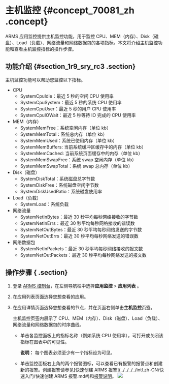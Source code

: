 # 主机监控 {#concept_70081_zh .concept}

ARMS 应用监控提供主机监控功能，用于监控 CPU、MEM（内存）、Disk（磁盘）、Load（负载）、网络流量和网络数据包的各项指标。本文将介绍主机监控功能和查看主机监控指标的操作步骤。

## 功能介绍 {#section_1r9_sry_rc3 .section}

主机监控功能可以帮助您监控以下指标。

-   CPU
    -   SystemCpuIdle：最近 5 秒的空闲 CPU 使用率
    -   SystemCpuSystem：最近 5 秒的系统 CPU 使用率
    -   SystemCpuUser：最近 5 秒的用户 CPU 使用率
    -   SystemCpuIOWait：最近 5 秒等待 IO 完成的 CPU 使用率
-   MEM（内存）
    -   SystemMemFree：系统空闲内存（单位 kb）
    -   SystemMemTotal：系统总内存（单位 kb）
    -   SystemMemUsed：系统已使用内存（单位 kb）
    -   SystemMemBuffers: 当前系统缓冲区缓存中的内存（单位 kb）
    -   SystemMemCached: 当前系统页面缓存中的内存（单位 kb）
    -   SystemMemSwapFree：系统 swap 空闲内存（单位 kb）
    -   SystemMemSwapTotal：系统 swap 总内存（单位 kb）
-   Disk（磁盘）
    -   SystemDiskTotal：系统磁盘总字节数
    -   SystemDiskFree：系统磁盘空闲字节数
    -   SystemDiskUsedRatio：系统磁盘使用率
-   Load（负载）
    -   SystemLoad：系统负载
-   网络流量
    -   SystemNetInBytes：最近 30 秒平均每秒网络接收的字节数
    -   SystemNetInErrs：最近 30 秒平均每秒网络接收的错误数
    -   SystemNetOutBytes：最近 30 秒平均每秒网络发送的字节数
    -   SystemNetOutErrs：最近 30 秒平均每秒网络发送的错误数
-   网络数据包
    -   SystemNetInPackets：最近 30 秒平均每秒网络接收的报文数
    -   SystemNetOutPackets：最近 30 秒平均每秒网络发送的报文数

## 操作步骤 { .section}

1.  登录 [ARMS 控制台](https://arms-ap-southeast-1.console.aliyun.com/#/home)，在左侧导航栏中选择**应用监控** \> **应用列表** 。
2.  在应用列表页面选择您想查看的应用。

3.  在应用详情页面选择您想查看的节点，并在页面右侧单击**主机监控**页签。

    主机监控页签内展示了 CPU、MEM（内存）、Disk（磁盘）、Load（负载）、网络流量和网络数据包的时序曲线。

    -   单击各监控面板上的指标名称（例如系统 CPU 使用率），可打开或关闭该指标在图表中的可见性。

        **说明：** 每个图表必须至少有一个指标设为可见。

    -   单击监控面板右上角的两个报警图标，可以查看已有报警的报警点和创建新的报警。创建报警请参见[快速创建 ARMS 报警](../../../../intl.zh-CN/快速入门/快速创建 ARMS 报警.md#)和[报警说明](../../../../intl.zh-CN/大盘和报警/创建报警.md#)。
    ![](http://static-aliyun-doc.oss-cn-hangzhou.aliyuncs.com/assets/img/152241/156860132043131_zh-CN.png)


